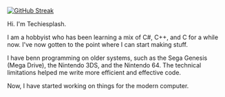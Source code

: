 [![GitHub Streak](https://streak-stats.demolab.com/?user=Techiesplash)](https://git.io/streak-stats) 

Hi. I'm Techiesplash.

I am a hobbyist who has been learning a mix of C#, C++, and C for a while now.
I've now gotten to the point where I can start making stuff.

I have benn programming on older systems, such as the Sega Genesis (Mega Drive), the Nintendo 3DS, and the Nintendo 64.
The technical limitations helped me write more efficient and effective code.

Now, I have started working on things for the modern computer. 
